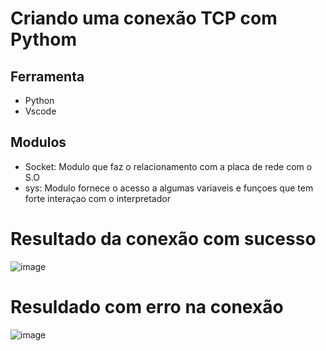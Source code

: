# Criando uma conexão TCP com Pythom

## Ferramenta
- Python
- Vscode

## Modulos 
- Socket: Modulo que faz o relacionamento com a placa de rede com o S.O
- sys: Modulo fornece o acesso a algumas variaveis e funçoes que tem forte interaçao com o interpretador 

# Resultado da conexão com sucesso
![image](https://user-images.githubusercontent.com/112202208/220822027-1d1610c8-de29-4dc1-9154-b9281d6ac96f.png)


# Resuldado com erro na conexão
![image](https://user-images.githubusercontent.com/112202208/220822074-eefc59a5-3e77-4b0b-80aa-f6d118fe2a8b.png)
